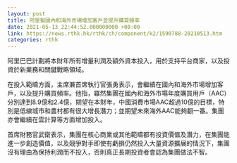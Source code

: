 ```yaml
---
layout: post
title: 阿里擬國內和海外市場增加客戶並提升購買頻率
date: 2021-05-13 22:44:52.000000000 +08:00
link: https://news.rthk.hk/rthk/ch/component/k2/1590788-20210513.htm
categories: rthk
---
```


阿里巴巴計劃將本財年所有增量利潤及額外資本投入，用於支持平台商家，以及投資於新業務和關鍵戰略領域。

在投入範疇方面，主席兼首席執行官張勇表示，會繼續在國內和海外市場增加客戶，以及提升購買頻率。他指，雖然集團在國內和海外市場年度購買用戶（AAC）分別達到8.9億和2.4億，期望在本財年，中國消費市場AAC超過10億的目標，特別是低線城市和農村都有很大增長潛力；並期望未來海外AAC能夠翻一番。集團亦會繼續在雲計算等方面增加投入。

首席財務官武衛表示，集團在核心商業或其他範疇都有投資價值及潛力，在集團能進一步創造價值，以及競爭對手即使有虧損仍然投入大量資源擴展的情況下，集團沒有理由為保持利潤而不投入，否則真正長期投資者會認為集團做法不智。
